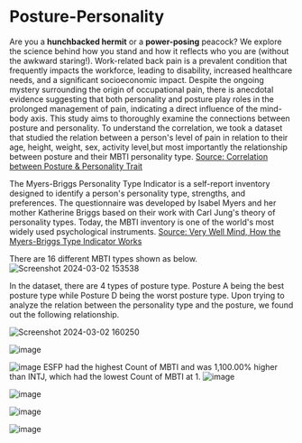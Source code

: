 # Posture-Personality

Are you a **hunchbacked hermit** or a **power-posing** peacock? We explore the science behind how you stand and how it reflects who you are (without the awkward staring!). 
Work-related back pain is a prevalent condition that frequently impacts the workforce, leading to disability, increased healthcare needs, and a significant socioeconomic impact. Despite the ongoing mystery surrounding the origin of occupational pain, there is anecdotal evidence suggesting that both personality and posture play roles in the prolonged management of pain, indicating a direct influence of the mind-body axis. This study aims to thoroughly examine the connections between posture and personality.
To understand the correlation, we took a dataset that studied the relation between a person's level of pain in relation to their age, height, weight, sex, activity level,but most importantly the relationship between posture and their MBTI personality type. [Source: Correlation between Posture & Personality Trait](https://www.kaggle.com/datasets/dhanasekarjaisankar/correlation-between-posture-personality-trait)

The Myers-Briggs Personality Type Indicator is a self-report inventory designed to identify a person's personality type, strengths, and preferences. The questionnaire was developed by Isabel Myers and her mother Katherine Briggs based on their work with Carl Jung's theory of personality types. Today, the MBTI inventory is one of the world's most widely used psychological instruments. [Source: Very Well Mind, How the Myers-Briggs Type Indicator Works](https://www.verywellmind.com/the-myers-briggs-type-indicator-2795583)

There are 16 different MBTI types shown as below.![Screenshot 2024-03-02 153538](https://github.com/sayamathema/posture-personality/assets/110393954/0226b16e-c102-4b01-b4a4-f4ff489bbd3e)

In the dataset, there are 4 types of posture type. Posture A being the best posture type while Posture D being the worst posture type. Upon trying to analyze the relation between the personality type and the posture, we found out the following relationship. 

![Screenshot 2024-03-02 160250](https://github.com/sayamathema/posture-personality/assets/110393954/672dc3d4-c14d-4a11-9078-49d9531e6b5a)

![image](https://github.com/sayamathema/posture-personality/assets/110393954/a4995f17-ea24-4b9c-9bbb-abbbb5dc2cf9)

![image](https://github.com/sayamathema/posture-personality/assets/110393954/2408ec51-cb5d-4928-935f-56c0f42e4769)
ESFP  had the highest Count of MBTI and was 1,100.00% higher than INTJ, which had the lowest Count of MBTI at 1.﻿
![image](https://github.com/sayamathema/posture-personality/assets/110393954/38838d12-d83d-43cd-820e-509925a18497)

![image](https://github.com/sayamathema/posture-personality/assets/110393954/75afefe1-e2b5-4de7-bed1-1516e5d096c7)

![image](https://github.com/sayamathema/posture-personality/assets/110393954/5146be51-361d-4929-a403-0852e3e33ae0)


![image](https://github.com/sayamathema/posture-personality/assets/110393954/d376e3a1-c480-4891-bd7a-9c45b904afb8)
